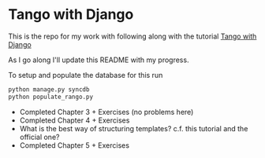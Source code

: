 Tango with Django
=================

This is the repo for my work with following along with the
tutorial [Tango with Django](http://www.tangowithdjango.com/)

As I go along I'll update this README with my progress.

To setup and populate the database for this run

```bash
python manage.py syncdb
python populate_rango.py
```

*  Completed Chapter 3 + Exercises (no problems here)
*  Completed Chapter 4 + Exercises
  * What is the best way of structuring templates? c.f. this
    tutorial and the official one?
*  Completed Chapter 5 + Exercises
